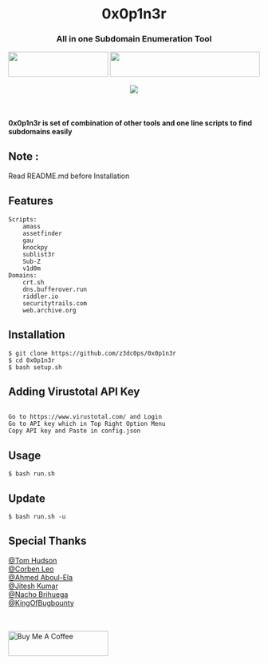 
<meta name="description" property="og:description" content="0x0p1n3r - All in one Subdomain Enumeration Tool">
<meta name="author" content="jimmisimon">
<!-- Mobile Specific Meta -->
<meta name="viewport" content="width=device-width, initial-scale=1, shrink-to-fit=no">
<!-- Author Meta -->
<meta name="author" content="colorlib">
<!-- Meta Description -->
<meta name="description" content="0x0p1n3r - All in one Subdomain Enumeration Tool">
<!-- Meta Keyword -->
<meta name="keywords" content="0x0p1n3r - All in one Subdomain Enumeration Tool">
<!-- meta character set -->
<meta charset="UTF-8">
<!-- Site Title -->
		
<h1 align="center"> 0x0p1n3r</h1>
<h3 align="center">All in one Subdomain Enumeration Tool</h3>

<p align="center">
  <img align="center" width="200px" height="50px;" src="https://www.fullstackpython.com/img/logos/bash-wide.jpg" >  
  <img align="center"  width="300px" height="50px;" src="https://assets-cdn.anaconda.com/assets/company/anaconda-logo.png"><br><br>
  <img src="https://img.shields.io/badge/0x0p1n3r-v1.2-blue">
  </p>
  
<br>
<h4>0x0p1n3r is set of combination of other tools and one line scripts to find subdomains easily </h4>

## Note :
   Read README.md before Installation 
   
## Features
    
    Scripts:
    	amass
        assetfinder
        gau
        knockpy
        sublist3r
        Sub-Z
        v1d0m
    Domains:
        crt.sh
        dns.bufferover.run
        riddler.io
        securitytrails.com
        web.archive.org
## Installation 

```
$ git clone https://github.com/z3dc0ps/0x0p1n3r 
$ cd 0x0p1n3r
$ bash setup.sh
```

## Adding Virustotal API Key 
```

Go to https://www.virustotal.com/ and Login
Go to API key which in Top Right Option Menu
Copy API key and Paste in config.json

```

## Usage
```
$ bash run.sh
```

## Update
```
$ bash run.sh -u
```

## Special Thanks


 [@Tom Hudson](https://github.com/tomnomnom) <br>
 [@Corben Leo](https://github.com/lc)<br>
 [@Ahmed Aboul-Ela](https://github.com/aboul3la)<br>
 [@Jitesh Kumar](https://github.com/j1t3sh)<br>
 [@Nacho Brihuega](https://github.com/n4xh4ck5)<br>
 [@KingOfBugbounty](https://github.com/KingOfBugbounty)<br>
 <br><br>
 
  



<a href="https://www.buymeacoffee.com/jimmisimon" target="_blank"><img height="50px" width="200px;" src="https://cdn.buymeacoffee.com/buttons/v2/default-yellow.png" alt="Buy Me A Coffee" ></a>
